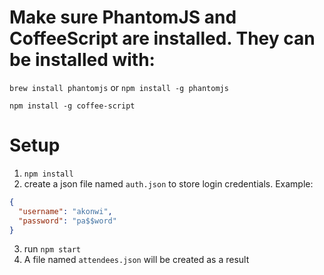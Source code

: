 Make sure PhantomJS and CoffeeScript are installed. They can be installed with:
=======
`brew install phantomjs` or `npm install -g phantomjs`

`npm install -g coffee-script`

Setup
=======

1. `npm install`
2. create a json file named `auth.json` to store login credentials. Example:
 
  ``` json
  {
    "username": "akonwi",
    "password": "pa$$word"
  }
  ```
  
3. run `npm start`
4. A file named `attendees.json` will be created as a result
